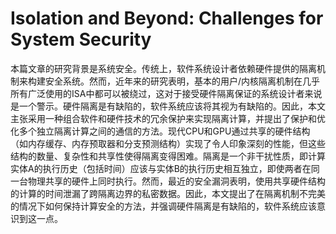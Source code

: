 # Isolation and Beyond: Challenges for System Security

本篇文章的研究背景是系统安全。传统上，软件系统设计者依赖硬件提供的隔离机制来构建安全系统。然而，近年来的研究表明，基本的用户/内核隔离机制在几乎所有广泛使用的ISA中都可以被绕过，这对于接受硬件隔离保证的系统设计者来说是一个警示。硬件隔离是有缺陷的，软件系统应该将其视为有缺陷的。因此，本文主张采用一种组合软件和硬件技术的冗余保护来实现隔离计算，并提出了保护和优化多个独立隔离计算之间的通信的方法。现代CPU和GPU通过共享的硬件结构（如内存缓存、内存预取器和分支预测结构）实现了令人印象深刻的性能，但这些结构的数量、复杂性和共享性使得隔离变得困难。隔离是一个非干扰性质，即计算实体A的执行历史（包括时间）应该与实体B的执行历史相互独立，即使两者在同一台物理共享的硬件上同时执行。然而，最近的安全漏洞表明，使用共享硬件结构的计算的时间泄漏了跨隔离边界的私密数据。因此，本文提出了在隔离机制不完美的情况下如何保持计算安全的方法，并强调硬件隔离是有缺陷的，软件系统应该意识到这一点。